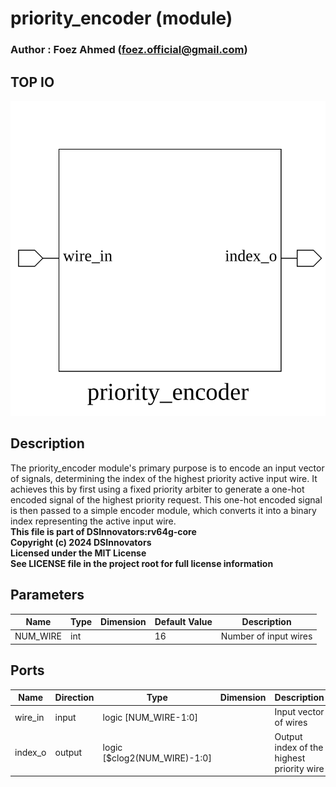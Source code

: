 # priority_encoder (module)

### Author : Foez Ahmed (foez.official@gmail.com)

## TOP IO
<img src="./priority_encoder_top.svg">

## Description

The priority_encoder module's primary purpose is to encode an input vector of signals, determining
the index of the highest priority active input wire. It achieves this by first using a fixed
priority arbiter to generate a one-hot encoded signal of the highest priority request. This one-hot
encoded signal is then passed to a simple encoder module, which converts it into a binary index
representing the active input wire.
<br>**This file is part of DSInnovators:rv64g-core**
<br>**Copyright (c) 2024 DSInnovators**
<br>**Licensed under the MIT License**
<br>**See LICENSE file in the project root for full license information**

## Parameters
|Name|Type|Dimension|Default Value|Description|
|-|-|-|-|-|
|NUM_WIRE|int||16|Number of input wires|

## Ports
|Name|Direction|Type|Dimension|Description|
|-|-|-|-|-|
|wire_in|input|logic [NUM_WIRE-1:0]||Input vector of wires|
|index_o|output|logic [$clog2(NUM_WIRE)-1:0]||Output index of the highest priority wire|

